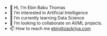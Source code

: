 - 👋 Hi, I’m Ebin Babu Thomas
- 👀 I’m interested in Artificial Intelligence
- 🌱 I’m currently learning Data Science
- 💞️ I’m looking to collaborate on AI/ML projects.
- 📫 How to reach me ebin@zackriya.com

<!---
ebinzack15/ebinzack15 is a ✨ special ✨ repository because its `README.md` (this file) appears on your GitHub profile.
You can click the Preview link to take a look at your changes.
--->
